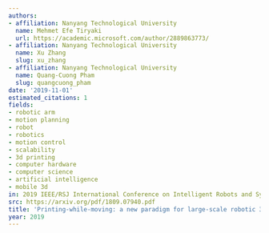 ```yaml
---
authors:
- affiliation: Nanyang Technological University
  name: Mehmet Efe Tiryaki
  url: https://academic.microsoft.com/author/2889863773/
- affiliation: Nanyang Technological University
  name: Xu Zhang
  slug: xu_zhang
- affiliation: Nanyang Technological University
  name: Quang-Cuong Pham
  slug: quangcuong_pham
date: '2019-11-01'
estimated_citations: 1
fields:
- robotic arm
- motion planning
- robot
- robotics
- motion control
- scalability
- 3d printing
- computer hardware
- computer science
- artificial intelligence
- mobile 3d
in: 2019 IEEE/RSJ International Conference on Intelligent Robots and Systems (IROS)
src: https://arxiv.org/pdf/1809.07940.pdf
title: 'Printing-while-moving: a new paradigm for large-scale robotic 3D Printing'
year: 2019
---
```

